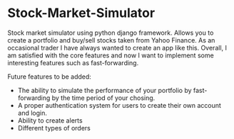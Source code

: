 # Stock-Market-Simulator
Stock market simulator using python django framework. 
Allows you to create a portfolio and buy/sell stocks taken from Yahoo Finance. 
As an occasional trader I have always wanted to create an app like this. Overall, I am satisfied with the core features and now I want to implement some interesting features such as fast-forwarding. 

Future features to be added:
- The ability to simulate the performance of your portfolio by fast-forwarding by the time period of your chosing.
- A proper authentication system for users to create their own account and login. 
- Ability to create alerts
- Different types of orders
